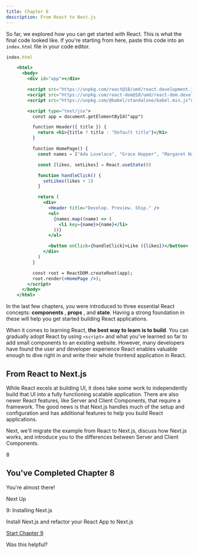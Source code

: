 ```yaml
---
title: Chapter 8
description: From React to Next.js
---
```


So far, we explored how you can get started with React. This is what the final
code looked like. If you're starting from here, paste this code into an
`index.html` file in your code editor.

```jsx
index.html

    <html>
      <body>
        <div id="app"></div>

        <script src="https://unpkg.com/react@18/umd/react.development.js"></script>
        <script src="https://unpkg.com/react-dom@18/umd/react-dom.development.js"></script>
        <script src="https://unpkg.com/@babel/standalone/babel.min.js"></script>

        <script type="text/jsx">
          const app = document.getElementById("app")

          function Header({ title }) {
            return <h1>{title ? title : "Default title"}</h1>
          }

          function HomePage() {
            const names = ["Ada Lovelace", "Grace Hopper", "Margaret Hamilton"]

            const [likes, setLikes] = React.useState(0)

            function handleClick() {
              setLikes(likes + 1)
            }

            return (
              <div>
                <Header title="Develop. Preview. Ship." />
                <ul>
                  {names.map((name) => (
                    <li key={name}>{name}</li>
                  ))}
                </ul>

                <button onClick={handleClick}>Like ({likes})</button>
              </div>
            )
          }

          const root = ReactDOM.createRoot(app);
          root.render(<HomePage />);
        </script>
      </body>
    </html>
```

In the last few chapters, you were introduced to three essential React
concepts: **components** , **props** , and **state**. Having a strong
foundation in these will help you get started building React applications.

When it comes to learning React, **the best way to learn is to build**. You
can gradually adopt React by using `<script>` and what you've learned so far
to add small components to an existing website. However, many developers have
found the user and developer experience React enables valuable enough to dive
right in and write their whole frontend application in React.

## From React to Next.js

While React excels at building UI, it does take some work to independently
build that UI into a fully functioning scalable application. There are also
newer React features, like Server and Client Components, that require a
framework. The good news is that Next.js handles much of the setup and
configuration and has additional features to help you build React
applications.

Next, we'll migrate the example from React to Next.js, discuss how Next.js
works, and introduce you to the differences between Server and Client
Components.

8

## You've Completed Chapter 8

You're almost there!

Next Up

9: Installing Next.js

Install Next.js and refactor your React App to Next.js

[Start Chapter 9](/learn/react-foundations/installation)

Was this helpful?
